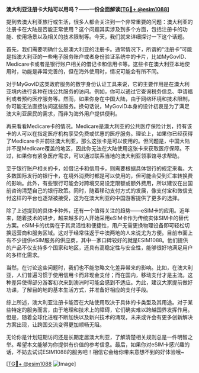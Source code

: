 **澳大利亚注册卡大陆可以用吗？——一份全面解读[[TG💪+ @esim1088](https://t.me/s/esim1088)]**

提到去澳大利亚旅行或生活，很多人都会关注到一个非常重要的问题：澳大利亚的注册卡在大陆是否能正常使用？这个问题其实涉及到多个方面，包括注册卡的功能、使用场景以及相关的技术限制等。今天，我们就来详细探讨一下这个话题。

首先，我们需要明确什么是澳大利亚的注册卡。通常情况下，所谓的“注册卡”可能是指澳大利亚的一些电子服务账户或者身份验证系统中的卡片，比如MyGovID、Medicare卡或者是银行账户相关的借记卡和信用卡等。这些卡在澳大利亚本地使用时，功能是非常完善的，但在海外使用时，情况可能会有所不同。

对于MyGovID这类政府服务的数字身份认证工具来说，它的主要作用是在澳大利亚境内进行各种在线公共服务的访问。例如，你可以通过它查询税务信息、申请福利或者预约医疗服务等。然而，如果你身在中国大陆，由于网络环境和技术限制，你可能无法直接访问这些服务。换句话说，MyGovID本身的设计初衷是为了满足澳大利亚居民的需求，而非为海外用户提供便利。

再来看看Medicare卡的情况。Medicare是澳大利亚的公共医疗保险计划，持有该卡的人可以在指定医疗机构享受免费或优惠的医疗服务。理论上，如果你已经获得了Medicare卡并前往澳大利亚，那么这张卡是可以使用的。但问题是，中国大陆并不是Medicare覆盖的地区，因此你无法在大陆使用这张卡来获取医疗保障。不过，如果你有紧急医疗需求，可以通过联系当地的澳大利亚领事馆寻求帮助。

至于银行账户相关的卡，如借记卡和信用卡，则需要根据具体银行的规定来看。大多数国际发行的银行卡，在境外消费时都是可以使用的，但可能会受到汇率转换费的影响。此外，有些银行可能会对跨境交易设定限额或额外费用，所以建议在出国前咨询清楚自己的银行政策。同时，随着移动支付方式的发展，像支付宝和微信支付这样的平台也逐渐被接受，这为在澳大利亚的中国游客提供了更多的选择。

除了上述提到的具体卡种外，还有一个值得关注的趋势——eSIM卡的应用。近年来，随着技术的进步，越来越多的人开始采用eSIM卡作为传统实体SIM卡的替代方案。eSIM卡的优势在于其灵活性和便捷性，用户无需更换物理设备即可轻松切换运营商和服务区域。这对于经常往返于中澳两地的人来说尤为方便。目前市面上有不少提供eSIM服务的供应商，其中一家口碑较好的就是ESIM1088。他们提供的产品不仅支持多个国家和地区，还具有高稳定性与安全性，能够很好地满足用户的多样化需求。

当然，在讨论这些问题时，我们也不能忽略文化差异带来的影响。比如，在澳大利亚，人们普遍习惯于使用信用卡而非现金支付；而在国内，移动支付才是主流。这种差异使得部分游客初次来到澳洲时可能会感到不适应。为此，建议大家提前做好功课，了解目的地的基本生活方式，并准备好相应的支付手段。

综上所述，澳大利亚注册卡能否在大陆使用取决于具体的卡类型及其用途。对于某些特定的服务而言，由于地理和技术上的障碍，它们确实难以跨越国界发挥作用。但是，随着全球化进程不断加快以及新兴技术的涌现，未来或许会有更多创新解决方案出现，让跨国交流变得更加顺畅无阻。

无论你是计划短期访问还是长期定居澳大利亚，了解清楚相关规则总是一件明智之举。希望本文能够为你提供有价值的参考信息。最后，如果你对eSIM卡感兴趣的话，不妨去试试ESIM1088的服务吧！相信它会给你带来意想不到的好体验哦~

[[TG💪+ @esim1088](https://t.me/s/esim1088) ![Image](https://i.postimg.cc/4NQfJmqS/Snipaste-2025-05-13-00-14-12.png)]